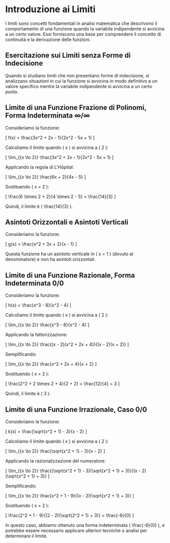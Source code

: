 # Introduzione ai Limiti

I limiti sono concetti fondamentali in analisi matematica che descrivono il comportamento di una funzione quando la variabile indipendente si avvicina a un certo valore. Essi forniscono una base per comprendere il concetto di continuità e la derivazione delle funzioni.

## Esercitazione sui Limiti senza Forme di Indecisione

Quando si studiano limiti che non presentano forme di indecisione, si analizzano situazioni in cui la funzione si avvicina in modo definitivo a un valore specifico mentre la variabile indipendente si avvicina a un certo punto.

## Limite di una Funzione Frazione di Polinomi, Forma Indeterminata ∞/∞

Consideriamo la funzione:

\[ f(x) = \frac{3x^2 + 2x - 1}{2x^2 - 5x + 1} \]

Calcoliamo il limite quando \( x \) si avvicina a \( 2 \):

\[ \lim_{{x \to 2}} \frac{3x^2 + 2x - 1}{2x^2 - 5x + 1} \]

Applicando la regola di L'Hôpital:

\[ \lim_{{x \to 2}} \frac{6x + 2}{4x - 5} \]

Sostituendo \( x = 2 \):

\[ \frac{6 \times 2 + 2}{4 \times 2 - 5} = \frac{14}{3} \]

Quindi, il limite è \( \frac{14}{3} \).

## Asintoti Orizzontali e Asintoti Verticali

Consideriamo la funzione:

\[ g(x) = \frac{x^2 + 3x + 2}{x - 1} \]

Questa funzione ha un asintoto verticale in \( x = 1 \) (dovuto al denominatore) e non ha asintoti orizzontali.

## Limite di una Funzione Razionale, Forma Indeterminata 0/0

Consideriamo la funzione:

\[ h(x) = \frac{x^3 - 8}{x^2 - 4} \]

Calcoliamo il limite quando \( x \) si avvicina a \( 2 \):

\[ \lim_{{x \to 2}} \frac{x^3 - 8}{x^2 - 4} \]

Applicando la fattorizzazione:

\[ \lim_{{x \to 2}} \frac{(x - 2)(x^2 + 2x + 4)}{(x - 2)(x + 2)} \]

Semplificando:

\[ \lim_{{x \to 2}} \frac{x^2 + 2x + 4}{x + 2} \]

Sostituendo \( x = 2 \):

\[ \frac{2^2 + 2 \times 2 + 4}{2 + 2} = \frac{12}{4} = 3 \]

Quindi, il limite è \( 3 \).

## Limite di una Funzione Irrazionale, Caso 0/0

Consideriamo la funzione:

\[ k(x) = \frac{\sqrt{x^2 + 1} - 3}{x - 2} \]

Calcoliamo il limite quando \( x \) si avvicina a \( 2 \):

\[ \lim_{{x \to 2}} \frac{\sqrt{x^2 + 1} - 3}{x - 2} \]

Applicando la razionalizzazione del numeratore:

\[ \lim_{{x \to 2}} \frac{(\sqrt{x^2 + 1} - 3)(\sqrt{x^2 + 1} + 3)}{(x - 2)(\sqrt{x^2 + 1} + 3)} \]

Semplificando:

\[ \lim_{{x \to 2}} \frac{x^2 + 1 - 9}{(x - 2)(\sqrt{x^2 + 1} + 3)} \]

Sostituendo \( x = 2 \):

\[ \frac{2^2 + 1 - 9}{(2 - 2)(\sqrt{2^2 + 1} + 3)} = \frac{-6}{0} \]

In questo caso, abbiamo ottenuto una forma indeterminata \( \frac{-6}{0} \), e potrebbe essere necessario applicare ulteriori tecniche o analisi per determinare il limite.

















